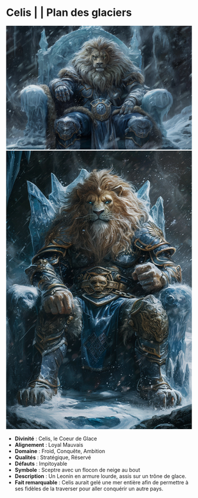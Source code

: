 # Celis | | Plan des glaciers
![Celis](../../../_images/Celis_1.png)
![Celis](../../../_images/Celis_2.png)
 * **Divinité** : Celis, le Coeur de Glace
 * **Alignement** : Loyal Mauvais
 * **Domaine** : Froid, Conquête, Ambition
 * **Qualités** : Stratégique, Réservé
 * **Défauts**  : Impitoyable
 * **Symbole** : Sceptre avec un flocon de neige au bout
 * **Description** : Un Leonin en armure lourde, assis sur un trône de glace.
 * **Fait remarquable** : Celis aurait gelé une mer entière afin de permettre à ses fidèles de la traverser pour aller conquérir un autre pays.